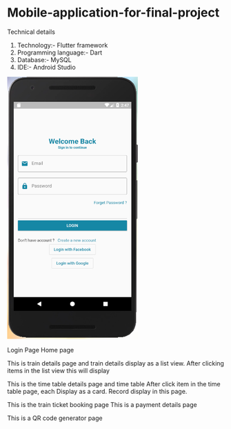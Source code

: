 # Mobile-application-for-final-project

Technical details

1. Technology:- Flutter framework
2. Programming language:- Dart
3. Database:- MySQL
4. IDE:- Android Studio


<img src="FronentImages/loginpage.png">


















	
Login Page	Home page	

	





















This is train details page and train details display as a list view.        After clicking items in the list view this will display





	




















This is the time table details page and time table                   After click item in the time table page, each Display as a card.                                                                           Record display in this page.

       
       
       
       
       
       	




















This is the train ticket booking page                                         This is a payment details page







	





















This is a QR code generator page

